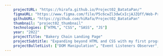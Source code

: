 ```yaml
---
    projectURL: "https://hirafa.github.io/Project02_BatataPan/"
    figmaURL: "https://www.figma.com/file/P5c6cwZl3dwCxIcjAJZQff/Web-Project02%3A-BatataPan?type=design&node-id=0-1&mode=design&t=tDKnggVX8bIdItaD-0"
    githubURL: "https://github.com/hiRafa/Project02_BatataPan"
    thumbnail: "project02_thumbnail"
    technologies: ["HTML", "CSS", "SASS", "JS"]
    year: "2022"
    projectTitle: "Bakery Chain Landing Page"
    projectSubtitle: "Expanding beyond HTML and CSS with my first programming language: Javascript."
    projectBulletList: ["DOM Manipulation", "Event Listeners Observer", "JSON file Parse", "Filters and tabs"]
---
```

